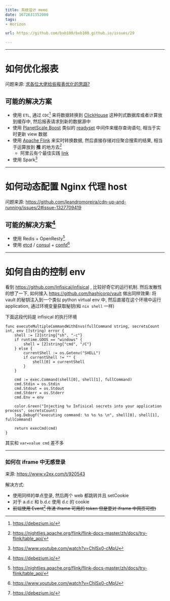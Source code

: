 ```yaml
---
title: 系统设计 memo
date: 1672631352000
tags:
- Horizon

url: https://github.com/bxb100/bxb100.github.io/issues/29

---
```



---

<a id="issuecomment-1368635257"></a>
# 如何优化报表

问题来源: [求各位大佬给些报表优化的思路?](https://www.v2ex.com/t/906010)

## 可能的解决方案

* 使用 `ETL`, 通过 `CDC`[^1] 来将数据转换到 [ClickHouse](https://clickhouse.com/) 这种列式数据库或者计算放到缓存中, 然后报表请求到新的数据源中
* 使用 [PlanetScale Boost](https://planetscale.com/blog/how-planetscale-boost-serves-your-sql-queries-instantly) 类似的 [readyset](https://github.com/readysettech/readyse) 中间件来缓存查询语句, 相当于实时更新 view 数据
* 使用 [Apache Flink](https://github.com/apache/flink) 来实时转换数据, 然后直接存储对应聚合搜索的结果, 相当于运算放到 **推** 的地方去[^2] 
  * 阿里云有个最佳实践 [link](https://help.aliyun.com/document_detail/446799.html)
* 使用 Spark[^3]

[^1]: https://debezium.io/
[^2]: https://nightlies.apache.org/flink/flink-docs-master/zh/docs/try-flink/table_api/
[^3]: https://www.youtube.com/watch?v=ChISx0-cMpU

---

<a id="issuecomment-1368955932"></a>
# 如何动态配置 Nginx 代理 host

问题来源: https://github.com/leandromoreira/cdn-up-and-running/issues/2#issue-1327709419

## 可能的解决方案[^1]

* 使用 Redis + OpenResty[^2]
* 使用 [etcd](https://etcd.io/) / [consul](https://www.consul.io/) + [confd](https://github.com/kelseyhightower/confd)[^3]

[^1]: https://groups.google.com/g/openresty/c/claxKss8zc0
[^2]: https://juejin.cn/post/6962576607928123428
[^3]: https://www.digitalocean.com/community/tutorials/how-to-use-confd-and-etcd-to-dynamically-reconfigure-services-in-coreos#creating-the-nginx-container

---

<a id="issuecomment-1416924759"></a>
# 如何自由的控制 env

看到 https://github.com/Infisical/infisical , 比较好奇它的运行机制. 然后发散性的想了一下, 如何接入 https://github.com/hashicorp/vault 做出同样效果: 将 vault 的秘钥注入到一个类似 python virtual env 中, 然后直接在这个环境中运行application, 通过环境变量获取秘钥(和 `nix shell` 一样)

下面这段代码是 infisical 的执行环境

```golang
func executeMultipleCommandWithEnvs(fullCommand string, secretsCount int, env []string) error {
	shell := [2]string{"sh", "-c"}
	if runtime.GOOS == "windows" {
		shell = [2]string{"cmd", "/C"}
	} else {
		currentShell := os.Getenv("SHELL")
		if currentShell != "" {
			shell[0] = currentShell
		}
	}

	cmd := exec.Command(shell[0], shell[1], fullCommand)
	cmd.Stdin = os.Stdin
	cmd.Stdout = os.Stdout
	cmd.Stderr = os.Stderr
	cmd.Env = env

	color.Green("Injecting %v Infisical secrets into your application process", secretsCount)
	log.Debugf("executing command: %s %s %s \n", shell[0], shell[1], fullCommand)

	return execCmd(cmd)
}
```

其实和 `var=value cmd` 差不多

---

<a id="issuecomment-1451564554"></a>
### 如何在 iframe 中无感登录

来源: https://www.v2ex.com/t/920543

解决方式:
* 使用同样的单点登录, 然后两个 web 都跳转并且 setCookie
* 对于 a.d.c 和 b.d.c 使用 d.c 的 cookie
* ~~前端使用 Event[^1] 传递 iframe 可用的 token 但是要对 iframe 中网页可控)~~

[^1]: https://stackoverflow.com/questions/28672152/pass-an-event-to-an-iframe-from-the-parent-window-javascript